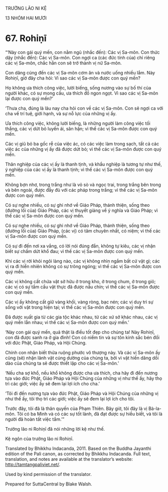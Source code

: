 TRƯỞNG LÃO NI KỆ

13 NHÓM HAI MƯƠI

# 67\. Rohiṇī

“‘Này con gái quý mến, con nằm ngủ (nhắc đến): Các vị Sa-môn. Con thức dậy (nhắc đến): Các vị Sa-môn. Con ngợi ca (các đức tính của) chỉ riêng các vị Sa-môn, chắc hẳn con sẽ trở thành vị nữ Sa-môn.

Con dâng cúng đến các vị Sa-môn cơm ăn và nước uống nhiều lắm. Này Rohiṇī, giờ đây cha hỏi: Vì sao các vị Sa-môn được con quý mến?

Họ không ưa thích công việc, lười biếng, sống nương vào sự bố thí của người khác, có sự mong cầu, ưa thích đồ ngon ngọt. Vì sao các vị Sa-môn lại được con quý mến?’

‘Thưa cha, đúng là lâu nay cha hỏi con về các vị Sa-môn. Con sẽ ngợi ca với cha về trí tuệ, giới hạnh, và sự nỗ lực của những vị ấy.

Ưa thích công việc, không lười biếng, là những người làm công việc tối thắng, các vị dứt bỏ luyến ái, sân hận; vì thế các vị Sa-môn được con quý mến.

Các vị giũ bỏ ba gốc rễ của việc ác, có các việc làm trong sạch, tất cả các việc ác của những vị ấy đã được dứt bỏ; vì thế các vị Sa-môn được con quý mến.

Thân nghiệp của các vị ấy là thanh tịnh, và khẩu nghiệp là tương tự như thế, ý nghiệp của các vị ấy là thanh tịnh; vì thế các vị Sa-môn được con quý mến.

Không bợn nhơ, trong trắng như là vỏ sò và ngọc trai, trong trắng bên trong và bên ngoài, được đầy đủ với các pháp trong trắng; vì thế các vị Sa-môn được con quý mến.

Có sự nghe nhiều, có sự ghi nhớ về Giáo Pháp, thánh thiện, sống theo (đường lối của) Giáo Pháp, các vị thuyết giảng về ý nghĩa và Giáo Pháp; vì thế các vị Sa-môn được con quý mến.

Có sự nghe nhiều, có sự ghi nhớ về Giáo Pháp, thánh thiện, sống theo (đường lối của) Giáo Pháp, (các vị) có tâm chuyên nhất, có niệm; vì thế các vị Sa-môn được con quý mến.

Có sự đi đến nơi xa vắng, có lời nói đúng đắn, không tự kiêu, các vị nhận biết sự chấm dứt khổ đau; vì thế các vị Sa-môn được con quý mến.

Khi các vị rời khỏi ngôi làng nào, các vị không nhìn ngắm bất cứ vật gì; các vị ra đi hiển nhiên không có sự trông ngóng; vì thế các vị Sa-môn được con quý mến.

Các vị không cất chứa vật sở hữu ở trong kho, ở trong chum, ở trong giỏ; các vị có sự tầm cầu vật thực đã được nấu chín; vì thế các vị Sa-môn được con quý mến.

Các vị ấy không cất giữ vàng khối, vàng ròng, bạc nén; các vị duy trì sự sống với vật trong hiện tại; vì thế các vị Sa-môn được con quý mến.

Đã được xuất gia từ các gia tộc khác nhau, từ các xứ sở khác nhau, các vị quý mến lẫn nhau; vì thế các vị Sa-môn được con quý mến.’

‘Này con gái quý mến, quả thật là điều tốt đẹp cho chúng ta! Này Rohiṇī, con đã được sanh ra ở gia đình! Con có niềm tin và sự tôn kính sắc bén đối với đức Phật, Giáo Pháp, và Hội Chúng.

Chính con nhận biết thửa ruộng phước vô thượng này. Và các vị Sa-môn ấy cũng (sẽ) nhận lãnh vật cúng dường của chúng ta, bởi vì vật hiến dâng dồi dào của chúng ta sẽ được thiết lập cho các vị Sa-môn.’

‘Nếu cha sợ khổ, nếu khổ không được cha ưa thích, cha hãy đi đến nương tựa vào đức Phật, Giáo Pháp và Hội Chúng của những vị như thế ấy, hãy thọ trì các giới; việc ấy sẽ đem lại lợi ích cho cha.’

‘Tôi đi đến nương tựa vào đức Phật, Giáo Pháp và Hội Chúng của những vị như thế ấy, tôi thọ trì các giới; việc ấy sẽ đem lại lợi ích cho tôi.

Trước đây, tôi đã là thân quyến của Phạm Thiên. Bây giờ, tôi đây là vị Bà-la-môn. Tôi có ba Minh và có các sự tốt lành, đã đạt được sự hiểu biết, và tôi là người đã hoàn tất việc tắm.’”

Trưởng lão ni Rohiṇī đã nói những lời kệ như thế.

Kệ ngôn của trưởng lão ni Rohiṇī.

Translated by Bhikkhu Indacanda, 2011. Based on the Buddha Jayanthi edition of the Pali canon, as corrected by Bhikkhu Indacanda. Full text, translation, and notes are available at the translator’s website: http://tamtangpaliviet.net/.

Used by kind permission of the translator.

Prepared for SuttaCentral by Blake Walsh.